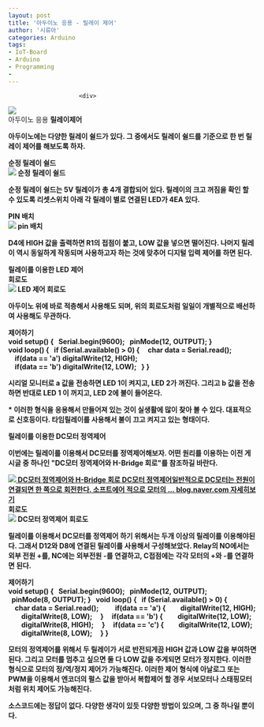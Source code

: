 ```yaml
---
layout: post
title: '아두이노 응용 - 릴레이 제어'
author: '시류아'
categories: Arduino
tags:
- IoT-Board
- Arduino
- Programming
-
---
```



<script> location.href='https://cafe.naver.com/develoid/776076' ; </script>


















						<div>
 <div>
  <img src="https://dthumb-phinf.pstatic.net/?src=%22http%3A%2F%2Fblogfiles.naver.net%2FMjAxNzAxMTlfMjg3%2FMDAxNDg0ODMwMjU0ODIz.N39JJngmYAdobFMDJpbMhYAiivbHGCPPPsK4ckjp6_sg.epHPb2F8f9SyAzwrneWG4jvXFEXTRmDCP3HWq46yd_sg.JPEG.searphiel9%2Farduino_logo.jpg%22&amp;type=cafe_wa740">
 </div>
</div>
<div>
 <div>
  <div>
   아두이노 응용
   <b>릴레이제어
  </div>
 </div>
</div>
<div>
 <p>아두이노에는 다양한 릴레이 쉴드가 있다. 그 중에서도 릴레이 쉴드를 기준으로 한 번 릴레이 제어를 해보도록 하자.</p>
</div>
<div>
 <div>
  <div></div>
 </div>
</div>
<div>
 <div>
  <div>
   순정 릴레이 쉴드
  </div>
 </div>
</div>
<div>
 <div>
  <img src="https://dthumb-phinf.pstatic.net/?src=%22http%3A%2F%2Fblogfiles.naver.net%2FMjAxNzAxMTlfMTg2%2FMDAxNDg0ODMwNTcxODI3.fYHFoX3EWGc3QgOvbfXF6nfliKXWXx7AWvc8QxWRVT8g.JwpV36rNwB2mtM4NWzbLPn1qbDkbK2xUcb2scBTwKe8g.PNG.searphiel9%2F1.png%22&amp;type=cafe_wa740">
  <span>순정 릴레이 쉴드</span>
 </div>
</div>
<div>
 <p>순정 릴레이 쉴드는 5V 릴레이가 총 4개 결합되어 있다. 릴레이의 크고 꺼짐을 확인 할 수 있도록 리셋스위치 아래 각 릴레이 별로 연결된 LED가 4EA 있다.</p>
</div>
<div>
 <div>
  <div>
   PIN 배치
  </div>
 </div>
</div>
<div>
 <div>
  <img src="https://dthumb-phinf.pstatic.net/?src=%22http%3A%2F%2Fblogfiles.naver.net%2FMjAxNzAxMTlfMzQg%2FMDAxNDg0ODMwNzkwOTM2.9Sh5iNknq04zvlvXcRjLf4dEgIdq1-CKL6fbYPTjBAkg.sC1urw89T9uc2yKs4dH3pV7X00iuqQDvCnjEuhOnog8g.PNG.searphiel9%2F4.PNG%22&amp;type=cafe_wa740">
  <span>pin 배치</span>
 </div>
</div>
<div>
 <p>D4에 HIGH 값을 출력하면 R1의 접점이 붙고, LOW 값을 넣으면 떨어진다. 나머지 릴레이 역시 동일하게 작동되며 사용하고자 하는 것에 맞추어 디지털 입력 제어를 하면 된다.</p>
</div>
<div>
 <div>
  <div></div>
 </div>
</div>
<div>
 <div>
  <div>
   릴레이를 이용한 LED 제어
  </div>
 </div>
</div>
<div>
 <div>
  <div>
   회로도
  </div>
 </div>
</div>
<div>
 <div>
  <img src="https://dthumb-phinf.pstatic.net/?src=%22http%3A%2F%2Fblogfiles.naver.net%2FMjAxNzAxMTlfMjEx%2FMDAxNDg0ODMwOTkzMTYy.YI9Y7II4iUOGNfvx3MfnjznjKC-eRV2TVRI4Pm33TL0g.-dldip4ANWvJMe9SkVWbWFhtZOiQNE26Nh31ZcCyXWkg.PNG.searphiel9%2F2.png%22&amp;type=cafe_wa740">
  <span>LED 제어 회로도</span>
 </div>
</div>
<div>
 <p>아두이노 위에 바로 적층해서 사용해도 되며, 위의 회로도처럼 일일이 개별적으로 배선하여 사용해도 무관하다.</p>
</div>
<div>
 <div>
  <div>
   제어하기
  </div>
 </div>
</div>
<div>
 <div>
  <div>
   void&nbsp;setup()&nbsp;{
   <b>&nbsp;&nbsp;Serial.begin(9600);
   <b>&nbsp;&nbsp;pinMode(12,&nbsp;OUTPUT);
   <b>}
   <b>&nbsp;
   <b>void&nbsp;loop()&nbsp;{
   <b>&nbsp;&nbsp;if&nbsp;(Serial.available()&nbsp;&gt;&nbsp;0)&nbsp;{
   <b>&nbsp;&nbsp;&nbsp;&nbsp;char&nbsp;data&nbsp;=&nbsp;Serial.read();
   <b>&nbsp;&nbsp;&nbsp;&nbsp;
   <b>&nbsp;&nbsp;&nbsp;&nbsp;if(data&nbsp;==&nbsp;'a')&nbsp;digitalWrite(12,&nbsp;HIGH);
   <b>&nbsp;&nbsp;&nbsp;&nbsp;if(data&nbsp;==&nbsp;'b')&nbsp;digitalWrite(12,&nbsp;LOW);
   <b>&nbsp;&nbsp;}
   <b>}
  </div>
 </div>
</div>
<div>
 <p>시리얼 모니터로 a 값을 전송하면 LED 1이 켜지고, LED 2가 꺼진다. 그리고 b 값을 전송하면 반대로 LED 1 이 꺼지고, LED 2에 불이 들어온다.</p>
</div>
<div>
 <p>* 이러한 형식을 응용해서 만들어져 있는 것이 실생활에 많이 찾아 볼 수 있다. 대표적으로 신호등이다. 타임릴레이를 사용해서 불이 끄고 켜지고 있는 형태이다.</p>
</div>
<div>
 <div>
  <div></div>
 </div>
</div>
<div>
 <div>
  <div>
   릴레이를 이용한 DC모터 정역제어
  </div>
 </div>
</div>
<div>
 <p>이번에는 릴레이를 이용해서 DC모터를 정역제어해보자. 어떤 원리를 이용하는 이전 게시글 중 하나인 "DC모터 정역제어와 H-Bridge 회로"를 참조하길 바란다.</p>
</div>
<div>
 <a href="http://blog.naver.com/searphiel9/220915484692"> <span> <span> <img src="https://dthumb-phinf.pstatic.net/?src=%22http%3A%2F%2Fdthumb.phinf.naver.net%2F%3Fsrc%3D%2522http%253A%252F%252Fblogthumb2.naver.net%252FMjAxNzAxMTlfMjQ4%252FMDAxNDg0ODMwMDM3ODAz.Ogd8p58ni1rkeldo_DSmEZciYxJp_d7GL0PBPMmMkwog.jNqTV6cMOZ8Rr-3eo6NUrmeosZr7FlGrWesufjau0RAg.PNG.searphiel9%252F3.png%253Ftype%253Dw2%2522%26amp%3Btype%3Dff500_300%22&amp;type=cafe_wa740"> </span> <span> <span>DC모터 정역제어와 H-Bridge 회로</span> <span>DC모터 정역제어일반적으로 DC모터는 전원이 연결되면 한 쪽으로 회전한다. 소프트에어 적으로 모터의 ...</span> <span>blog.naver.com</span> </span> <span></span> </span> <span>자세히보기</span> </a>
</div>
<div>
 <div>
  <div>
   회로도
  </div>
 </div>
</div>
<div>
 <div>
  <img src="https://dthumb-phinf.pstatic.net/?src=%22http%3A%2F%2Fblogfiles.naver.net%2FMjAxNzAxMTlfMTcz%2FMDAxNDg0ODMxMzA4MTYw.b_zJIilChw6KxSd7CVtmbRAUqtTc0eklgvOSDV-Mln0g.u8uUbc4xBsKJLHsq7TT8bxbcy7Prq0tKu2c_GLcUoDkg.PNG.searphiel9%2F3.png%22&amp;type=cafe_wa740">
  <span>DC모터 정역제어 회로도</span>
 </div>
</div>
<div>
 <p>릴레이를 이용해서 DC모터를 정역제어 하기 위해서는 두개 이상의 릴레이를 이용해야된다. 그래서 D12와 D8에 연결된 릴레이를 사용해서 구성해보았다. Relay의 NO에서는 외부 전원 +를, NC에는 외부전원 -를 연결하고, C접점에는 각각 모터의 +와 -를 연결하면 된다.</p>
</div>
<div>
 <div>
  <div>
   제어하기
  </div>
 </div>
</div>
<div>
 <div>
  <div>
   void&nbsp;setup()&nbsp;{
   <b>&nbsp;&nbsp;Serial.begin(9600);
   <b>&nbsp;&nbsp;pinMode(12,&nbsp;OUTPUT);
   <b>&nbsp;&nbsp;pinMode(8,&nbsp;OUTPUT);
   <b>}
   <b>&nbsp;
   <b>void&nbsp;loop()&nbsp;{
   <b>&nbsp;&nbsp;if&nbsp;(Serial.available()&nbsp;&gt;&nbsp;0)&nbsp;{
   <b>&nbsp;&nbsp;&nbsp;&nbsp;char&nbsp;data&nbsp;=&nbsp;Serial.read();
   <b>&nbsp;&nbsp;&nbsp;&nbsp;
   <b>&nbsp;&nbsp;&nbsp;&nbsp;if(data&nbsp;==&nbsp;'a')&nbsp;{
   <b>&nbsp;&nbsp;&nbsp;&nbsp;&nbsp;&nbsp;&nbsp;&nbsp;digitalWrite(12,&nbsp;HIGH);
   <b>&nbsp;&nbsp;&nbsp;&nbsp;&nbsp;&nbsp;&nbsp;&nbsp;digitalWrite(8,&nbsp;LOW);
   <b>&nbsp;&nbsp;&nbsp;&nbsp;}
   <b>&nbsp;&nbsp;&nbsp;&nbsp;if(data&nbsp;==&nbsp;'b')&nbsp;{
   <b>&nbsp;&nbsp;&nbsp;&nbsp;&nbsp;&nbsp;&nbsp;&nbsp;digitalWrite(12,&nbsp;LOW);
   <b>&nbsp;&nbsp;&nbsp;&nbsp;&nbsp;&nbsp;&nbsp;&nbsp;digitalWrite(8,&nbsp;HIGH);
   <b>&nbsp;&nbsp;&nbsp;&nbsp;}
   <b>&nbsp;&nbsp;&nbsp;&nbsp;if(data&nbsp;==&nbsp;'c')&nbsp;{
   <b>&nbsp;&nbsp;&nbsp;&nbsp;&nbsp;&nbsp;&nbsp;&nbsp;digitalWrite(12,&nbsp;LOW);
   <b>&nbsp;&nbsp;&nbsp;&nbsp;&nbsp;&nbsp;&nbsp;&nbsp;digitalWrite(8,&nbsp;LOW);
   <b>&nbsp;&nbsp;&nbsp;&nbsp;}
   <b>}
  </div>
 </div>
</div>
<div>
 <p>모터의 정역제어를 위해서 두 릴레이가 서로 반전되게끔 HIGH 값과 LOW 값을 부여하면 된다. 그리고 모터를 멈추고 싶으면 둘 다 LOW 값을 주게되면 모터가 정지한다. 이러한 형식으로 모터의 정/역/정지 제어가 가능해진다. 이러한 제어 형식에 아날로그 또는 PWM을 이용해서 엔코더의 펄스 값을 받아서 복합제어 할 경우 서보모터나 스태핑모터처럼 위치 제어도 가능해진다.</p>
</div>
<div>
 <div>
  <div></div>
 </div>
</div>
<div>
 <p>소스코드에는 정답이 없다. 다양한 생각이 있듯 다양한 방법이 있으며, 그 중 하나일 뿐이다.</p>
</div>
